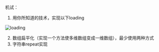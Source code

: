 机试：



1. 用你所知道的技术，实现以下loading

![loading](https://user-images.githubusercontent.com/65204427/184561920-f4b4ad4b-e59b-452a-ab43-c1a92b055f4d.gif)


2. 数组扁平化（实现一个方法使多维数组变成一维数组），最少使用两种方式
3. 字符串repeat实现

